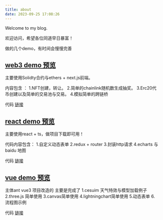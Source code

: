 ```yaml
---
title: about
date: 2023-09-25 17:08:26
---
```

Welcome to my blog.

欢迎访问，希望各位同道早日暴富！

做的几个demo，有时间会慢慢完善

## [web3 demo 预览](https://tianyi-miku.github.io/Tianyi-miku.github.io-web3demo/dashboard/mintNFT)

主要使用Solidty合约与ethers + next.js前端。

内容包含 ：
1.NFT创建，转让。
2.简单的chainlink随机数生成抽奖。
3.Erc20代币创建以及简单的交易池与交易。
4.模拟简单的跨链桥

代码 [链接](https://github.com/Tianyi-miku/Tianyi-miku.github.io-web3demo/)

## [react demo 预览](https://tianyi-miku.github.io/Tianyi-miku.github.io-reactdemo/)

主要使用react + ts，做项目下载即可用！

代码内容包含：
1.自定义动态表单
2.redux + router
3.封装http请求
4.echarts 与 baidu 地图

代码 [链接](https://github.com/Tianyi-miku/Tianyi-miku.github.io-reactdemo/)

## [vue demo 预览](https://tianyi-miku.github.io/Tianyi-miku.github.io-vuedemo/)

主体ant vue3 项目改造的
主要是完成了
1.cesuim 天气特效与模型加载例子
2.three.js 简单使用
3.canvas简单使用
4.lightningchart简单使用
5.动态表单
6.流程图示例

代码 [链接](https://github.com/Tianyi-miku/Tianyi-miku.github.io-vuedemo/)